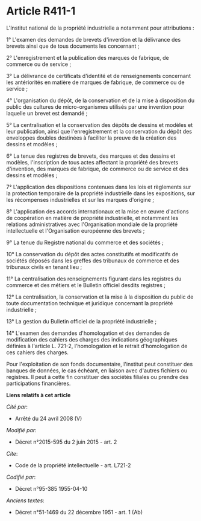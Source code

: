 # Article R411-1

L'Institut national de la propriété industrielle a notamment pour attributions : 

1° L'examen des demandes de brevets d'invention et la délivrance des brevets ainsi que de tous documents les concernant ; 

2° L'enregistrement et la publication des marques de fabrique, de commerce ou de service ; 

3° La délivrance de certificats d'identité et de renseignements concernant les antériorités en matière de marques de
fabrique, de commerce ou de service ; 

4° L'organisation du dépôt, de la conservation et de la mise à disposition du public des cultures de micro-organismes
utilisés par une invention pour laquelle un brevet est demandé ; 

5° La centralisation et la conservation des dépôts de dessins et modèles et leur publication, ainsi que l'enregistrement et
la conservation du dépôt des enveloppes doubles destinées à faciliter la preuve de la création des dessins et modèles ; 

6° La tenue des registres de brevets, des marques et des dessins et modèles, l'inscription de tous actes affectant la
propriété des brevets d'invention, des marques de fabrique, de commerce ou de service et des dessins et modèles ; 

7° L'application des dispositions contenues dans les lois et règlements sur la protection temporaire de la propriété
industrielle dans les expositions, sur les récompenses industrielles et sur les marques d'origine ; 

8° L'application des accords internationaux et la mise en œuvre d'actions de coopération en matière de propriété
industrielle, et notamment les relations administratives avec l'Organisation mondiale de la propriété intellectuelle et
l'Organisation européenne des brevets ; 

9° La tenue du Registre national du commerce et des sociétés ; 

10° La conservation du dépôt des actes constitutifs et modificatifs de sociétés déposés dans les greffes des tribunaux de
commerce et des tribunaux civils en tenant lieu ; 

11° La centralisation des renseignements figurant dans les registres du commerce et des métiers et le Bulletin officiel
desdits registres ; 

12° La centralisation, la conservation et la mise à la disposition du public de toute documentation technique et juridique
concernant la propriété industrielle ; 

13° La gestion du Bulletin officiel de la propriété industrielle ; 

14° L'examen des demandes d'homologation et des demandes de modification des cahiers des charges des indications
géographiques définies à l'article L. 721-2, l'homologation et le retrait d'homologation de ces cahiers des charges. 

Pour l'exploitation de son fonds documentaire, l'institut peut constituer des banques de données, le cas échéant, en liaison
avec d'autres fichiers ou registres. Il peut à cette fin constituer des sociétés filiales ou prendre des participations
financières.

**Liens relatifs à cet article**

_Cité par_:

  - Arrêté du 24 avril 2008 (V)

_Modifié par_:

  - Décret n°2015-595 du 2 juin 2015 - art. 2

_Cite_:

  - Code de la propriété intellectuelle - art. L721-2

_Codifié par_:

  - Décret n°95-385 1955-04-10

_Anciens textes_:

  - Décret n°51-1469 du 22 décembre 1951 - art. 1 (Ab)
